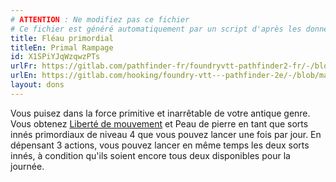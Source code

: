 ```yaml
---
# ATTENTION : Ne modifiez pas ce fichier
# Ce fichier est généré automatiquement par un script d'après les données du module Foundry VTT officiel et de sa traduction
title: Fléau primordial
titleEn: Primal Rampage
id: X1SPiYJqWzqwzPTs
urlFr: https://gitlab.com/pathfinder-fr/foundryvtt-pathfinder2-fr/-/blob/master/data/feats/X1SPiYJqWzqwzPTs.htm
urlEn: https://gitlab.com/hooking/foundry-vtt---pathfinder-2e/-/blob/master/packs/data/feats.db/primal-rampage.json
layout: dons
---
```

Vous puisez dans la force primitive et inarrêtable de votre antique genre. Vous obtenez [Liberté de mouvement](../sorts/liberté-de-mouvement.html) et Peau de pierre en tant que sorts innés primordiaux de niveau 4 que vous pouvez lancer une fois par jour. En dépensant 3 actions, vous pouvez lancer en même temps les deux sorts innés, à condition qu'ils soient encore tous deux disponibles pour la journée.

